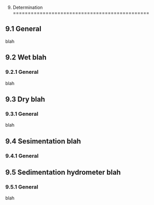 9. Determination 
==============================================

9.1 General
------------------------

blah
 
 
9.2 Wet blah
--------------------

### 9.2.1 General
blah


9.3 Dry blah
-------------------------
 
### 9.3.1 General

blah


9.4 Sesimentation  blah
--------------------------------------

### 9.4.1 General




9.5 Sedimentation hydrometer blah
---------------------------------------------

### 9.5.1 General
blah




